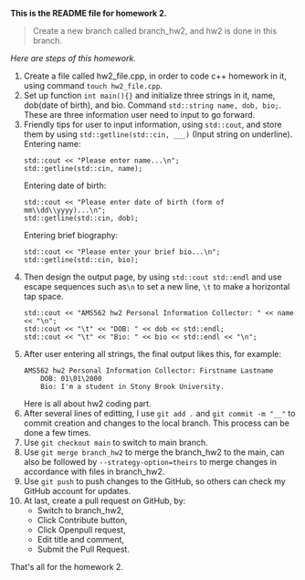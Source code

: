 **This is the README file for homework 2.**

> Create a new branch called branch_hw2, and hw2 is done in this branch.

*Here are steps of this homework.*
1. Create a file called hw2_file.cpp, in order to code c++ homework in it, using command `touch hw2_file.cpp`.
2. Set up function `int main(){}` and initialize three strings in it, name, dob(date of birth), and bio. Command `std::string name, dob, bio;`. These are three information user need to input to go forward.
3. Friendly tips for user to input information, using `std::cout`, and store them by using  `std::getline(std::cin, ___)` (Input string on underline).
    Entering name:
    ```
    std::cout << "Please enter name...\n";
    std::getline(std::cin, name);
    ```
    Entering date of birth:
    ```
    std::cout << "Please enter date of birth (form of mm\\dd\\yyyy)...\n";
    std::getline(std::cin, dob);
    ```
    Entering brief biography:
    ```
    std::cout << "Please enter your brief bio...\n";
    std::getline(std::cin, bio);
    ```
4. Then design the output page, by using `std::cout std::endl` and use escape sequences such as`\n` to set a new line, `\t` to make a horizontal tap space.
    ```
    std::cout << "AMS562 hw2 Personal Information Collector: " << name << "\n";
    std::cout << "\t" << "DOB: " << dob << std::endl;
    std::cout << "\t" << "Bio: " << bio << std::endl << "\n";
    ```
5. After user entering all strings, the final output likes this, for example:
    ```
    AMS562 hw2 Personal Information Collector: Firstname Lastname
        DOB: 01\01\2000
        Bio: I'm a student in Stony Brook University.
    ```
   Here is all about hw2 coding part.
6. After several lines of editting, I use `git add .` and `git commit -m "__"` to commit creation and changes to the local branch. This process can be done a few times.
7. Use `git checkout main` to switch to main branch.
8. Use `git merge branch_hw2` to merge the branch_hw2 to the main, can also be followed by `--strategy-option=theirs` to merge changes in accordance with files in branch_hw2.
9. Use `git push` to push changes to the GitHub, so others can check my GitHub account for updates.
10. At last, create a pull request on GitHub, by:
    * Switch to branch_hw2,
    * Click Contribute button,
    * Click Openpull request,
    * Edit title and comment,
    * Submit the Pull Request.

That's all for the homework 2.
